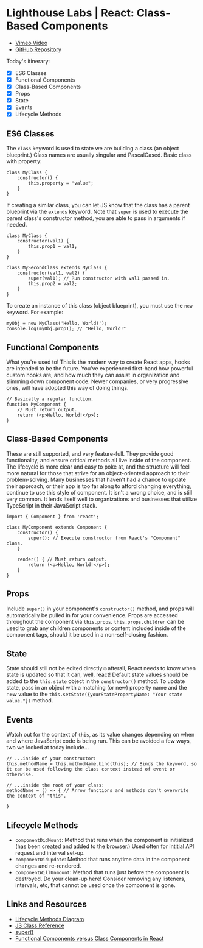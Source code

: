# Lighthouse Labs | React: Class-Based Components

- [Vimeo Video](https://vimeo.com/691986523/89e42249c0)
- [GitHub Repository](https://github.com/WarrenUhrich/lighthouse-labs-class-based-react-components/tree/2022.03.24-web-flex-oct-18-day-class-based-react-components)

Today's itinerary:

- [X] ES6 Classes
- [X] Functional Components
- [X] Class-Based Components
- [X] Props
- [X] State
- [X] Events
- [X] Lifecycle Methods

## ES6 Classes

The `class` keyword is used to state we are building a class (an object blueprint.) Class names are usually singular and PascalCased. Basic class with property:
```
class MyClass {
    constructor() {
        this.property = "value";
    }
}
```

If creating a similar class, you can let JS know that the class has a parent blueprint via the `extends` keyword. Note that `super` is used to execute the parent class's constructor method, you are able to pass in arguments if needed.
```
class MyClass {
    constructor(val1) {
        this.prop1 = val1;
    }
}

class MySecondClass extends MyClass {
    constructor(val1, val2) {
        super(val1); // Run constructor with val1 passed in.
        this.prop2 = val2;
    }
}
```

To create an instance of this class (object blueprint), you must use the `new` keyword. For example:
```
myObj = new MyClass('Hello, World!');
console.log(myObj.prop1); // "Hello, World!"
``` 

## Functional Components

What you're used to! This is the modern way to create React apps, hooks are intended to be the future. You've experienced first-hand how powerful custom hooks are, and how much they can assist in organization and slimming down component code. Newer companies, or very progressive ones, will have adopted this way of doing things.

```
// Basically a regular function.
function MyComponent {
    // Must return output.
    return (<p>Hello, World!</p>);
}
```

## Class-Based Components

These are still supported, and very feature-full. They provide good functionality, and ensure critical methods all live inside of the component. The lifecycle is more clear and easy to poke at, and the structure will feel more natural for those that strive for an object-oriented approach to their problem-solving. Many businesses that haven't had a chance to update their approach, or their app is too far along to afford changing everything, continue to use this style of component. It isn't a wrong choice, and is still very common. It lends itself well to organizations and businesses that utilize TypeScript in their JavaScript stack.

```
import { Component } from 'react';

class MyComponent extends Component {
    constructor() {
        super(); // Execute constructor from React's "Component" class.
    }

    render() { // Must return output.
        return (<p>Hello, World!</p>);
    }
}
```

## Props

Include `super()` in your component's `constructor()` method, and props will automatically be pulled in for your convenience. Props are accessed throughout the component via `this.props`. `this.props.children` can be used to grab any children components or content included inside of the component tags, should it be used in a non-self-closing fashion.

## State

State should still not be edited directly☺afterall, React needs to know when state is updated so that it can, well, react! Default state values should be added to the `this.state` object in the `constructor()` method. To update state, pass in an object with a matching (or new) property name and the new value to the `this.setState({yourStatePropertyName: "Your state value."})` method.

## Events

Watch out for the context of `this`, as its value changes depending on when and where JavaScript code is being run. This can be avoided a few ways, two we looked at today include...

```
// ...inside of your constructor:
this.methodName = this.methodName.bind(this); // Binds the keyword, so it can be used following the class context instead of event or otherwise.
```

```
// ...inside the root of your class:
methodName = () => { // Arrow functions and methods don't overwrite the context of "this".

}
```

## Lifecycle Methods

- `componentDidMount`: Method that runs when the component is initialized (has been created and added to the browser.) Used often for intitial API request and interval set-up.
- `componentDidUpdate`: Method that runs anytime data in the component changes and re-rendered.
- `componentWillUnmount`: Method that runs just before the component is destroyed. Do your clean-up here! Consider removing any listeners, intervals, etc, that cannot be used once the component is gone.

## Links and Resources

- [Lifecycle Methods Diagram](https://projects.wojtekmaj.pl/react-lifecycle-methods-diagram/)
- [JS Class Reference](https://developer.mozilla.org/en-US/docs/Web/JavaScript/Reference/Classes)
- [super()](https://www.w3schools.com/Jsref/jsref_class_super.asp)
- [Functional Components versus Class Components in React](https://betterprogramming.pub/functional-components-vs-class-components-in-react-2f28adccc993)
